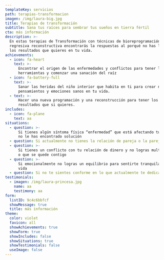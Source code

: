 ```yaml
---
templateKey: servicios
path: terapias-transformacion
imagen: /img/laura-big.jpg
title: Terapias de transformación
subtitle: Sana tus raíces para sembrar tus sueños en tierra fértil
cta: más información
description: >-
  En estas terapias de Transformación con técnicas de bioreprogramación y
  regresiva reconstructiva encontrarás la respuestas al porqué no has logrado
  los resultados que quieres en tu vida.
achievements:
  - icon: fa-heart
    text: >-
      Encontrar el origen de las enfermedades y conflictos para tener las
      herramientas y comenzar una sanación del raíz
  - icon: fa-battery-full
    text: >-
      Sanar las heridas del niño interior que habita en ti para crear nuevos
      pensamientos y emociones sanos en tu vida.
  - text: >-
      Hacer una nueva programación y una reconstrucción para tener los
      resultados que si quieres. 
includes:
  - icon: fa-plane
    text: aa
situations:
  - question: >-
      Si tienes algún síntoma física “enfermedad” que está afectando tu vida y
      no le has encontrado solución 
  - question: Si actualmente no tienes la relación de pareja o la pareja que quisiera.
  - question: >-
      Si tienes un conflicto con tu relación de dinero y no logras multiplicarlo
      o que se quede contigo
  - question: >-
      Si emocionalmente no logras un equilibrio para sentirte tranquila en tu
      vida
  - question: Si no te sientes conforme en lo que actualmente te dedicas en tu vida.
testimonials:
  - imagen: /img/laura-princesa.jpg
    name: aa
    testimony: aa
form:
  listID: 9c4c6bbfcf
  showMessage: true
  title: más información
theme:
  color: violet
  favicon: all
  showAchievements: true
  showForm: true
  showIncludes: false
  showSituations: true
  showTestimonials: false
  useImage: false
---
```



